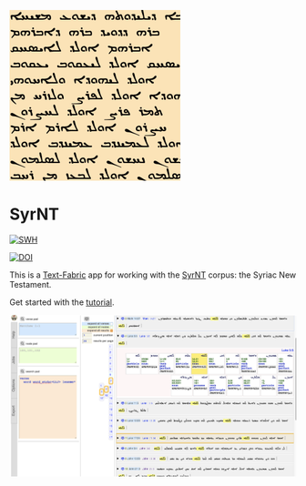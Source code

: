 ![logo](code/static/logo.png)

# SyrNT

[![SWH](https://archive.softwareheritage.org/badge/origin/https://github.com/annotation/app-syrnt/)](https://archive.softwareheritage.org/browse/origin/https://github.com/annotation/app-syrnt/)

[![DOI](https://zenodo.org/badge/161639573.svg)](https://zenodo.org/badge/latestdoi/161639573)

This is a
[Text-Fabric](https://github.com/annotation/text-fabric) app
for working with the
[SyrNT](https://github.com/ETCBC/syrnt) corpus: the Syriac New Testament.

Get started with the
[tutorial](https://nbviewer.jupyter.org/github/annotation/tutorials/blob/master/syrnt/start.ipynb).

![shot](images/shot.png)
